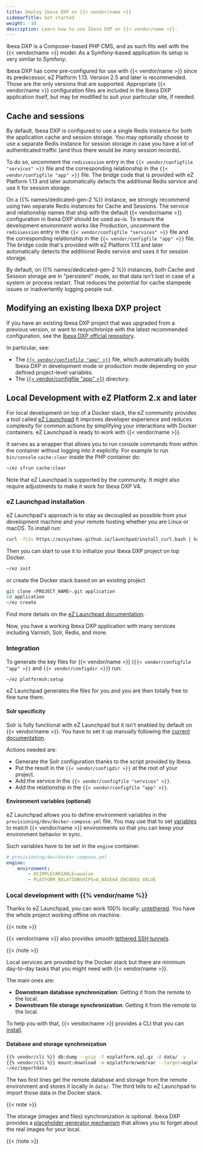 ```yaml
---
title: Deploy Ibexa DXP on {{< vendor/name >}}
sidebarTitle: Get started
weight: -10
description: Learn how to use Ibexa DXP on {{< vendor/name >}}.
---
```


Ibexa DXP is a Composer-based PHP CMS, and as such fits well with the {{< vendor/name >}} model.
As a Symfony-based application its setup is very similar to Symfony.

Ibexa DXP has come pre-configured for use with {{< vendor/name >}} since its predecessor, eZ Platform 1.13.
Version 2.5 and later is recommended.
Those are the only versions that are supported.
Appropriate {{< vendor/name >}} configuration files are included in the Ibexa DXP application itself, but may be modified to suit your particular site, if needed.

## Cache and sessions

By default, Ibexa DXP is configured to use a single Redis instance for both the application cache and session storage.
You may optionally choose to use a separate Redis instance for session storage in case you have a lot of authenticated traffic (and thus there would be many session records).

To do so, uncomment the `redissession` entry in the `{{< vendor/configfile "services" >}}` file
and the corresponding relationship in the `{{< vendor/configfile "app" >}}` file.
The bridge code that is provided with eZ Platform 1.13 and later automatically detects the additional Redis service and use it for session storage.

On a {{% names/dedicated-gen-2 %}} instance, we strongly recommend using two separate Redis instances for Cache and Sessions.
The service and relationship names that ship with the default {{< vendor/name >}} configuration in Ibexa DXP should be used as-is.
To ensure the development environment works like Production, uncomment the `redissession` entry in the `{{< vendor/configfile "services" >}}` file and the corresponding relationship in the `{{< vendor/configfile "app" >}}` file.
The bridge code that's provided with eZ Platform 1.13 and later
automatically detects the additional Redis service and uses it for session storage.

By default, on {{% names/dedicated-gen-2 %}} instances, both Cache and Session storage are in "persistent" mode,
so that data isn't lost in case of a system or process restart.
That reduces the potential for cache stampede issues or inadvertently logging people out.

## Modifying an existing Ibexa DXP project

If you have an existing Ibexa DXP project that was upgraded from a previous version, or want to resynchronize with the latest recommended configuration, see the [Ibexa DXP official repository](https://github.com/ezsystems/ezplatform).

In particular, see:

* The [`{{< vendor/configfile "app" >}}`](https://github.com/ezsystems/ezplatform/blob/master/.platform.app.yaml) file,
  which automatically builds Ibexa DXP in development mode or production mode depending on your defined project-level variables.
* The [{{< vendor/configfile "app" >}}](https://github.com/ezsystems/ezplatform/tree/master/.platform) directory.

## Local Development with eZ Platform 2.x and later

For local development on top of a Docker stack,
the eZ community provides a tool called [eZ Launchpad](https://ezsystems.github.io/launchpad/)
It improves developer experience and reduces complexity for common actions by simplifying your interactions with Docker containers.
eZ Launchpad is ready to work with {{< vendor/name >}}.

It serves as a wrapper that allows you to run console commands from within the container without logging into it explicitly.
For example to run `bin/console` `cache:clear` inside the PHP container do:

```bash
~/ez sfrun cache:clear
```

Note that eZ Launchpad is supported by the community.
It might also require adjustments to make it work for Ibexa DXP V4.

### eZ Launchpad installation

eZ Launchpad's approach is to stay as decoupled as possible from your development machine and your remote hosting whether you are Linux or macOS.
To install run:

```bash
curl -fLSs https://ezsystems.github.io/launchpad/install_curl.bash | bash
```

Then you can start to use it to initialize your Ibexa DXP project on top Docker.

```bash
~/ez init
```

or create the Docker stack based on an existing project

```bash
git clone <PROJECT_NAME>.git application
cd application
~/ez create
```

Find more details on the [eZ Launchpad documentation](https://ezsystems.github.io/launchpad/).

Now, you have a working Ibexa DXP application with many services including Varnish, Solr, Redis, and more.

### Integration

To generate the key files for {{< vendor/name >}} (`{{< vendor/configfile "app" >}}` and `{{< vendor/configdir >}}`) run:

```bash
~/ez platformsh:setup
```

eZ Launchpad generates the files for you and you are then totally free to fine tune them.

#### Solr specificity

Solr is fully functional with eZ Launchpad but it isn't enabled by default on {{< vendor/name >}}.
You have to set it up manually following the [current documentation](https://github.com/ezsystems/ezplatform/blob/master/.platform/services.yaml#L37).

Actions needed are:

* Generate the Solr configuration thanks to the script provided by Ibexa.
* Put the result in the `{{< vendor/configdir >}}` at the root of your project.
* Add the service in the `{{< vendor/configfile "services" >}}`.
* Add the relationship in the `{{< vendor/configfile "app" >}}`.

#### Environment variables (optional)

eZ Launchpad allows you to define environment variables in the `provisioning/dev/docker-compose.yml` file.
You may use that to set [variables](../../development/variables/_index.md) to match {{< vendor/name >}} environments so that you can keep your environment behavior in sync.

Such variables have to be set in the `engine` container.

```yaml
# provisioning/dev/docker-compose.yml
engine:
    environment:
        - ASIMPLEVARIABLE=avalue
        - PLATFORM_RELATIONSHIPS=A_BASE64_ENCODED_VALUE
```

### Local development with {{% vendor/name %}}

Thanks to eZ Launchpad, you can work 100% locally: [untethered](../../development/local/untethered.md).
You have the whole project working offline on machine.

{{< note >}}

{{< vendor/name >}} also provides smooth [tethered SSH tunnels](../../development/local/tethered.md).

{{< /note >}}

Local services are provided by the Docker stack but there are minimum day-to-day tasks that you might need with {{< vendor/name >}}.

The main ones are:

* **Downstream database synchronization**: Getting it from the remote to the local.
* **Downstream file storage synchronization**: Getting it from the remote to the local.

To help you with that, {{< vendor/name >}} provides a CLI that you can [install](../../administration/cli/_index.md).

#### Database and storage synchronization

```bash
{{% vendor/cli %}} db:dump --gzip -f ezplatform.sql.gz -d data/ -y
{{% vendor/cli %}} mount:download -m ezplatform/web/var --target=ezplatform/web/var/ -y
~/ez/importdata
```

The two first lines get the remote database and storage from the remote environment and stores it locally in `data/`.
The third tells to eZ Launchpad to import those data in the Docker stack.

{{< note >}}

The storage (images and files) synchronization is optional.
Ibexa DXP provides a [placeholder generator mechanism](https://doc.ibexa.co/en/latest/content_management/images/images/#generating-placeholder-images)
that allows you to forget about the real images for your local.

{{< /note >}}
